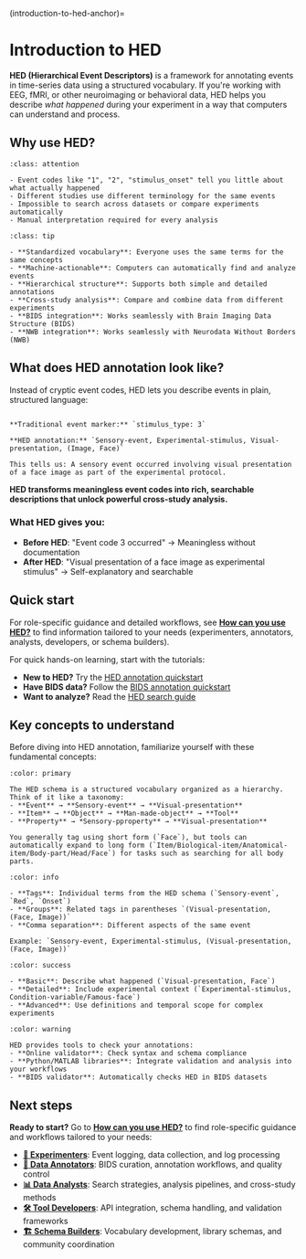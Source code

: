 (introduction-to-hed-anchor)=
# Introduction to HED

**HED (Hierarchical Event Descriptors)** is a framework for annotating events in time-series data using a structured vocabulary. If you're working with EEG, fMRI, or other neuroimaging  or behavioral data, HED helps you describe *what happened* during your experiment in a way that computers can understand and process.

## Why use HED?

````{admonition} **Traditional event annotation problems**
:class: attention

- Event codes like "1", "2", "stimulus_onset" tell you little about what actually happened
- Different studies use different terminology for the same events
- Impossible to search across datasets or compare experiments automatically
- Manual interpretation required for every analysis
````

````{admonition} **HED solutions**
:class: tip

- **Standardized vocabulary**: Everyone uses the same terms for the same concepts
- **Machine-actionable**: Computers can automatically find and analyze events
- **Hierarchical structure**: Supports both simple and detailed annotations
- **Cross-study analysis**: Compare and combine data from different experiments
- **BIDS integration**: Works seamlessly with Brain Imaging Data Structure (BIDS)
- **NWB integration**: Works seamlessly with Neurodata Without Borders (NWB)
````

## What does HED annotation look like?

Instead of cryptic event codes, HED lets you describe events in plain, structured language:

````{admonition} **Example: Simple HED annotation**

**Traditional event marker:** `stimulus_type: 3`

**HED annotation:** `Sensory-event, Experimental-stimulus, Visual-presentation, (Image, Face)`

This tells us: A sensory event occurred involving visual presentation of a face image as part of the experimental protocol.
````

**HED transforms meaningless event codes into rich, searchable descriptions that unlock powerful cross-study analysis.**

### What HED gives you:
- **Before HED**: "Event code 3 occurred" → Meaningless without documentation  
- **After HED**: "Visual presentation of a face image as experimental stimulus" → Self-explanatory and searchable

## Quick start

For role-specific guidance and detailed workflows, see [**How can you use HED?**](HowCanYouUseHed.md) to find 
information tailored to your needs (experimenters, annotators, analysts, developers, or schema builders).

For quick hands-on learning, start with the tutorials:
- **New to HED?** Try the [HED annotation quickstart](HedAnnotationQuickstart.md)
- **Have BIDS data?** Follow the [BIDS annotation quickstart](BidsAnnotationQuickstart.md)  
- **Want to analyze?** Read the [HED search guide](HedSearchGuide.md)

## Key concepts to understand

Before diving into HED annotation, familiarize yourself with these fundamental concepts:

````{dropdown} **HED Schema - The Vocabulary**
:color: primary

The HED schema is a structured vocabulary organized as a hierarchy. Think of it like a taxonomy:
- **Event** → **Sensory-event** → **Visual-presentation**
- **Item** → **Object** → **Man-made-object** → **Tool**
- **Property** → *Sensory-pproperty** → **Visual-presentation**

You generally tag using short form (`Face`), but tools can automatically expand to long form (`Item/Biological-item/Anatomical-item/Body-part/Head/Face`) for tasks such as searching for all body parts.
````

````{dropdown} **Tags and Grouping**  
:color: info

- **Tags**: Individual terms from the HED schema (`Sensory-event`, `Red`, `Onset`)
- **Groups**: Related tags in parentheses `(Visual-presentation, (Face, Image))`
- **Comma separation**: Different aspects of the same event

Example: `Sensory-event, Experimental-stimulus, (Visual-presentation, (Face, Image))`
````

````{dropdown} **Annotation Levels**
:color: success

- **Basic**: Describe what happened (`Visual-presentation, Face`)
- **Detailed**: Include experimental context (`Experimental-stimulus, Condition-variable/Famous-face`)  
- **Advanced**: Use definitions and temporal scope for complex experiments
````

````{dropdown} **Validation and Tools**
:color: warning

HED provides tools to check your annotations:
- **Online validator**: Check syntax and schema compliance
- **Python/MATLAB libraries**: Integrate validation and analysis into your workflows
- **BIDS validator**: Automatically checks HED in BIDS datasets
````

## Next steps

**Ready to start?** Go to [**How can you use HED?**](HowCanYouUseHed.md) to find role-specific guidance and workflows tailored to your needs:

- [**🧪 Experimenters**](as-an-experimenter-anchor): Event logging, data collection, and log processing
- [**📝 Data Annotators**](as-a-data-annotator-anchor): BIDS curation, annotation workflows, and quality control  
- [**📊 Data Analysts**](as-a-data-analyst-anchor): Search strategies, analysis pipelines, and cross-study methods
- [**🛠️ Tool Developers**](as-a-tool-developer-anchor): API integration, schema handling, and validation frameworks
- [**🏗️ Schema Builders**](as-a-schema-builder-anchor): Vocabulary development, library schemas, and community coordination
